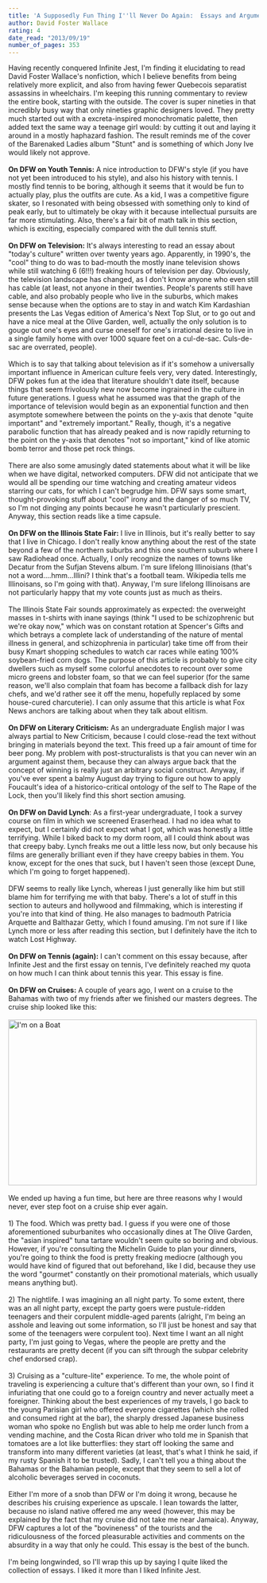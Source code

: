 ```yaml
---
title: 'A Supposedly Fun Thing I''ll Never Do Again:  Essays and Arguments'
author: David Foster Wallace
rating: 4
date_read: "2013/09/19"
number_of_pages: 353
---
```


Having recently conquered Infinite Jest, I'm finding it elucidating to read David Foster Wallace's nonfiction, which I believe benefits from being relatively more explicit, and also from having fewer Quebecois separatist assassins in wheelchairs. I'm keeping this running commentary to review the entire book, starting with the outside. The cover is super nineties in that incredibly busy way that only nineties graphic designers loved. They pretty much started out with a excreta-inspired monochromatic palette, then added text the same way a teenage girl would: by cutting it out and laying it around in a mostly haphazard fashion. The result reminds me of the cover of the Barenaked Ladies album "Stunt" and is something of which Jony Ive would likely not approve.<br/><br/><b>On DFW on Youth Tennis:</b> A nice introduction to DFW's style (if you have not yet been introduced to his style), and also his history with tennis. I mostly find tennis to be boring, although it seems that it would be fun to actually play, plus the outfits are cute. As a kid, I was a competitive figure skater, so I resonated with being obsessed with something only to kind of peak early, but to ultimately be okay with it because intellectual pursuits are far more stimulating. Also, there's a fair bit of math talk in this section, which is exciting, especially compared with the dull tennis stuff. <br/><br/><b>On DFW on Television:</b> It's always interesting to read an essay about "today's culture" written over twenty years ago. Apparently, in 1990's, the "cool" thing to do was to bad-mouth the mostly inane television shows while still watching 6 (6!!!) freaking hours of television per day. Obviously, the television landscape has changed, as I don't know anyone who even still has cable (at least, not anyone in their twenties. People's parents still have cable, and also probably people who live in the suburbs, which makes sense because when the options are to stay in and watch Kim Kardashian presents the Las Vegas edition of America's Next Top Slut, or to go out and have a nice meal at the Olive Garden, well, actually the only solution is to gouge out one's eyes and curse oneself for one's irrational desire to live in a single family home with over 1000 square feet on a cul-de-sac. Culs-de-sac are overrated, people).<br/><br/>Which is to say that talking about television as if it's somehow a universally important influence in American culture feels very, very dated. Interestingly, DFW pokes fun at the idea that literature shouldn't date itself, because things that seem frivolously new now become ingrained in the culture in future generations. I guess what he assumed was that the graph of the importance of television would begin as an exponential function and then asymptote somewhere between the points on the y-axis that denote "quite important" and "extremely important." Really, though, it's a negative parabolic function that has already peaked and is now rapidly returning to the point on the y-axis that denotes "not so important," kind of like atomic bomb terror and those pet rock things.<br/><br/>There are also some amusingly dated statements about what it will be like when we have digital, networked computers. DFW did not anticipate that we would all be spending our time watching and creating amateur videos starring our cats, for which I can't begrudge him. DFW says some smart, thought-provoking stuff about "cool" irony and the danger of so much TV, so I'm not dinging any points because he wasn't particularly prescient. Anyway, this section reads like a time capsule.<br/><br/><b>On DFW on the Illinois State Fair:</b> I live in Illinois, but it's really better to say that I live in Chicago. I don't really know anything about the rest of the state beyond a few of the northern suburbs and this one southern suburb where I saw Radiohead once. Actually, I only recognize the names of towns like Decatur from the Sufjan Stevens album. I'm sure lifelong Illinoisians (that's not a word….hmm…Illini? I think that's a football team. Wikipedia tells me Illinoisans, so I'm going with that). Anyway, I'm sure lifelong Illinoisans are not particularly happy that my vote counts just as much as theirs.<br/><br/>The Illinois State Fair sounds approximately as expected: the overweight masses in t-shirts with inane sayings (think "I used to be schizophrenic but we're okay now," which was on constant rotation at Spencer's Gifts and which betrays a complete lack of understanding of the nature of mental illness in general, and schizophrenia in particular) take time off from their busy Kmart shopping schedules to watch car races while eating 100% soybean-fried corn dogs. The purpose of this article is probably to give city dwellers such as myself some colorful anecdotes to recount over some micro greens  and lobster foam, so that we can feel superior (for the same reason, we'll also complain that foam has become a fallback dish for lazy chefs, and we'd rather see it off the menu, hopefully replaced by some house-cured charcuterie). I can only assume that this article is what Fox News  anchors are talking about when they talk about elitism.<br/><br/><b>On DFW on Literary Criticism:</b> As an undergraduate English major I was always partial to New Criticism, because I could close-read the text without bringing in materials beyond the text. This freed up a fair amount of time for beer pong. My problem with post-structuralists is that you can never win an argument against them, because they can always argue back that the concept of winning is really just an arbitrary social construct. Anyway, if you've ever spent a balmy August day trying to figure out how to apply Foucault's idea of a historico-critical ontology of the self to The Rape of the Lock, then you'll likely find this short section amusing.<br/><br/><b>On DFW on David Lynch</b>: As a first-year undergraduate, I took a survey course on film in which we screened Eraserhead. I had no idea what to expect, but I certainly did not expect what I got, which was honestly a little terrifying. While I biked back to my dorm room, all I could think about was that creepy baby. Lynch freaks me out a little less now, but only because his films are generally brilliant even if they have creepy babies in them. You know, except for the ones that suck, but I haven't seen those (except Dune, which I'm going to forget happened).<br/><br/>DFW seems to really like Lynch, whereas I just generally like him but still blame him for terrifying me with that baby. There's a lot of stuff in this section to auteurs and hollywood and filmmaking, which is interesting if you're into that kind of thing. He also manages to badmouth Patricia Arquette and Balthazar Getty, which I found amusing. I'm not sure if I like Lynch more or less after reading this section, but I definitely have the itch to watch Lost Highway.<br/><br/><b>On DFW on Tennis (again):</b> I can't comment on this essay because, after Infinite Jest and the first essay on tennis, I've definitely reached my quota on how much I can think about tennis this year. This essay is fine.<br/><br/><b>On DFW on Cruises:</b> A couple of years ago, I went on a cruise to the Bahamas with two of my friends after we finished our masters degrees. The cruise ship looked like this:<br/><br/><a href="http://www.flickr.com/photos/100048927@N07/9801376726/" title="I'm on a Boat by caseynoble86, on Flickr"><img src="http://farm8.staticflickr.com/7292/9801376726_e45ce9a6a7.jpg" width="500" height="333" alt="I'm on a Boat"></a><br/><br/>We ended up having a fun time, but here are three reasons why I would never, ever step foot on a cruise ship ever again.<br/><br/>1) The food. Which was pretty bad. I guess if you were one of those aforementioned suburbanites who occasionally dines at The Olive Garden, the "asian inspired" tuna tartare wouldn't seem quite so boring and obvious. However, if you're consulting the Michelin Guide to plan your dinners, you're going to think the food is pretty freaking mediocre (although you would have kind of figured that out beforehand, like I did, because they use the word "gourmet" constantly on their promotional materials, which usually means anything but).<br/><br/>2) The nightlife. I was imagining an all night party. To some extent, there was an all night party, except the party goers were pustule-ridden teenagers and their corpulent middle-aged parents (alright, I'm being an asshole and leaving out some information, so I'll just be honest and say that some of the teenagers were corpulent too). Next time I want an all night party, I'm just going to Vegas, where the people are pretty and the restaurants are pretty decent (if you can sift through the subpar celebrity chef endorsed crap).<br/><br/>3) Cruising as a "culture-lite" experience. To me, the whole point of traveling is experiencing a culture that's different than your own, so I find it infuriating that one could go to a foreign country and never actually meet a foreigner. Thinking about the best experiences of my travels, I go back to the young Parisian girl who offered everyone cigarettes (which she rolled and consumed right at the bar), the sharply dressed Japanese business woman who spoke no English but was able to help me order lunch from a vending machine, and the Costa Rican driver who told me in Spanish that tomatoes are a lot like butterflies: they start off looking the same and transform into many different varieties (at least, that's what I think he said, if my rusty Spanish it to be trusted). Sadly, I can't tell you a thing about the Bahamas or the Bahamian people, except that they seem to sell a lot of alcoholic beverages served in coconuts.<br/><br/>Either I'm more of a snob than DFW or I'm doing it wrong, because he describes his cruising experience as upscale. I lean towards the latter, because no island native offered me any weed (however, this may be explained by the fact that my cruise did not take me near Jamaica). Anyway, DFW captures a lot of the "bovineness" of the tourists and the ridiculousness of the forced pleasurable activities and comments on the absurdity in a way that only he could. This essay is the best of the bunch.<br/><br/>I'm being longwinded, so I'll wrap this up by saying I quite liked the collection of essays. I liked it more than I liked Infinite Jest.